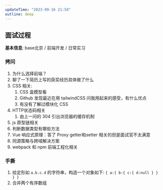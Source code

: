```yaml
---
updateTime: "2023-09-16 21:58"
outline: deep
---
```


## 面试过程

**基本信息**: base北京 / 前端开发 / 日常实习

### 拷问

1. 为什么选择前端？
2. 聊了一下简历上写的获奖经历具体做了什么
3. CSS 相关:
   1. CSS 盒模型看 
   2. Github 发现最近在用 tailwindCSS 问我用起来的感受，有什么优点
   3. 有没有了解过模块化 CSS
4. HTTP状态码相关
   1. 由上一问的 304 引出浏览器的缓存机制
5. js 原型链相关
6. 判断数据类型有哪些方法
7. Vue 响应式原理：答了 Proxy getter和setter 相关的但是面试官不太满意
8. 同源策略与跨域解决方案
9. webpack 和 npm 前端工程化相关

### 手撕

1. 给定形如 `a.b.c.d` 的字符串，构造一个对象如下:  `{ a:{ b:{ c:{ d:null } } } }`
2. 合并两个有序数组




